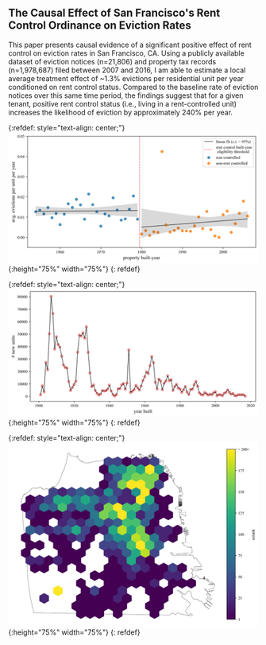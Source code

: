 ## The Causal Effect of San Francisco's Rent Control Ordinance on Eviction Rates

This paper presents causal evidence of a significant positive effect of rent control on eviction rates in San Francisco, CA. Using a publicly available dataset of eviction notices (n=21,806) and property tax records (n=1,978,687) filed between 2007 and 2016, I am able to estimate a local average treatment effect of ~1.3% evictions per residential unit per year conditioned on rent control status. Compared to the baseline rate of eviction notices over this same time period, the findings suggest that for a given tenant, positive rent control status (i.e., living in a rent-controlled unit) increases the likelihood of eviction by approximately 240% per year.

{:refdef: style="text-align: center;"}
![](fig_2.jpg){:height="75%" width="75%"}
{: refdef}

{:refdef: style="text-align: center;"}
![](fig_1.jpg){:height="75%" width="75%"}
{: refdef}

{:refdef: style="text-align: center;"}
![](fig_3.jpg "Distribution of Eviction Filings in Multi-Unit Buildings (2007 to 2016)"){:height="75%" width="75%"}
{: refdef}
